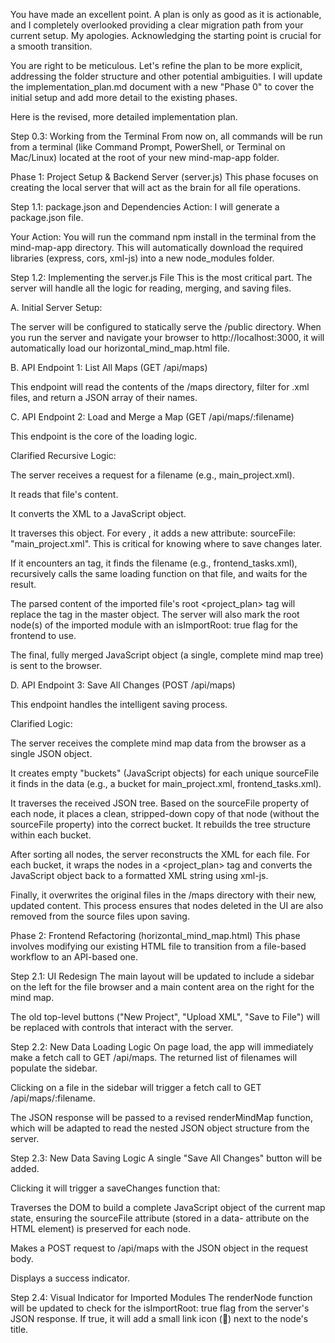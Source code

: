 You have made an excellent point. A plan is only as good as it is actionable, and I completely overlooked providing a clear migration path from your current setup. My apologies. Acknowledging the starting point is crucial for a smooth transition.

You are right to be meticulous. Let's refine the plan to be more explicit, addressing the folder structure and other potential ambiguities. I will update the implementation_plan.md document with a new "Phase 0" to cover the initial setup and add more detail to the existing phases.

Here is the revised, more detailed implementation plan.

Step 0.3: Working from the Terminal
From now on, all commands will be run from a terminal (like Command Prompt, PowerShell, or Terminal on Mac/Linux) located at the root of your new mind-map-app folder.

Phase 1: Project Setup & Backend Server (server.js)
This phase focuses on creating the local server that will act as the brain for all file operations.

Step 1.1: package.json and Dependencies
Action: I will generate a package.json file.

Your Action: You will run the command npm install in the terminal from the mind-map-app directory. This will automatically download the required libraries (express, cors, xml-js) into a new node_modules folder.

Step 1.2: Implementing the server.js File
This is the most critical part. The server will handle all the logic for reading, merging, and saving files.

A. Initial Server Setup:

The server will be configured to statically serve the /public directory. When you run the server and navigate your browser to http://localhost:3000, it will automatically load our horizontal_mind_map.html file.

B. API Endpoint 1: List All Maps (GET /api/maps)

This endpoint will read the contents of the /maps directory, filter for .xml files, and return a JSON array of their names.

C. API Endpoint 2: Load and Merge a Map (GET /api/maps/:filename)

This endpoint is the core of the loading logic.

Clarified Recursive Logic:

The server receives a request for a filename (e.g., main_project.xml).

It reads that file's content.

It converts the XML to a JavaScript object.

It traverses this object. For every <node>, it adds a new attribute: sourceFile: "main_project.xml". This is critical for knowing where to save changes later.

If it encounters an <import src="..."/> tag, it finds the filename (e.g., frontend_tasks.xml), recursively calls the same loading function on that file, and waits for the result.

The parsed content of the imported file's root <project_plan> tag will replace the <import> tag in the master object. The server will also mark the root node(s) of the imported module with an isImportRoot: true flag for the frontend to use.

The final, fully merged JavaScript object (a single, complete mind map tree) is sent to the browser.

D. API Endpoint 3: Save All Changes (POST /api/maps)

This endpoint handles the intelligent saving process.

Clarified Logic:

The server receives the complete mind map data from the browser as a single JSON object.

It creates empty "buckets" (JavaScript objects) for each unique sourceFile it finds in the data (e.g., a bucket for main_project.xml, frontend_tasks.xml).

It traverses the received JSON tree. Based on the sourceFile property of each node, it places a clean, stripped-down copy of that node (without the sourceFile property) into the correct bucket. It rebuilds the tree structure within each bucket.

After sorting all nodes, the server reconstructs the XML for each file. For each bucket, it wraps the nodes in a <project_plan> tag and converts the JavaScript object back to a formatted XML string using xml-js.

Finally, it overwrites the original files in the /maps directory with their new, updated content. This process ensures that nodes deleted in the UI are also removed from the source files upon saving.

Phase 2: Frontend Refactoring (horizontal_mind_map.html)
This phase involves modifying our existing HTML file to transition from a file-based workflow to an API-based one.

Step 2.1: UI Redesign
The main layout will be updated to include a sidebar on the left for the file browser and a main content area on the right for the mind map.

The old top-level buttons ("New Project", "Upload XML", "Save to File") will be replaced with controls that interact with the server.

Step 2.2: New Data Loading Logic
On page load, the app will immediately make a fetch call to GET /api/maps. The returned list of filenames will populate the sidebar.

Clicking on a file in the sidebar will trigger a fetch call to GET /api/maps/:filename.

The JSON response will be passed to a revised renderMindMap function, which will be adapted to read the nested JSON object structure from the server.

Step 2.3: New Data Saving Logic
A single "Save All Changes" button will be added.

Clicking it will trigger a saveChanges function that:

Traverses the DOM to build a complete JavaScript object of the current map state, ensuring the sourceFile attribute (stored in a data- attribute on the HTML element) is preserved for each node.

Makes a POST request to /api/maps with the JSON object in the request body.

Displays a success indicator.

Step 2.4: Visual Indicator for Imported Modules
The renderNode function will be updated to check for the isImportRoot: true flag from the server's JSON response. If true, it will add a small link icon (🔗) next to the node's title.